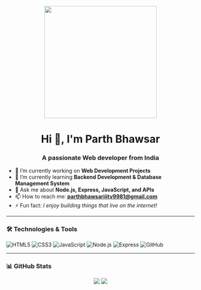 <p align="center">
  <img src="https://cdn.dribbble.com/users/1162077/screenshots/3848914/programmer.gif" width="300px">
</p>

<h1 align="center">Hi 👋, I'm Parth Bhawsar</h1>

<h3 align="center">A passionate Web developer from India</h3>

- 🔭 I’m currently working on **Web Development Projects**
- 🌱 I’m currently learning **Backend Development & Database Management System**
- 💬 Ask me about **Node.js, Express, JavaScript, and APIs**
- 📫 How to reach me: **parthbhawsariiitv9981@gmail.com**
- ⚡ Fun fact: *I enjoy building things that live on the internet!*

---

### 🛠️ Technologies & Tools

![HTML5](https://img.shields.io/badge/-HTML5-333?style=flat-square&logo=html5)
![CSS3](https://img.shields.io/badge/-CSS3-333?style=flat-square&logo=css3)
![JavaScript](https://img.shields.io/badge/-JavaScript-333?style=flat-square&logo=javascript)
![Node.js](https://img.shields.io/badge/-Node.js-333?style=flat-square&logo=node.js)
![Express](https://img.shields.io/badge/-Express-333?style=flat-square&logo=express)
![GitHub](https://img.shields.io/badge/-GitHub-333?style=flat-square&logo=github)

---

### 📊 GitHub Stats

<p align="center">
  <img src="https://github-readme-stats.vercel.app/api?username=parth-bhawsar&show_icons=true&theme=tokyonight" />
  <img src="https://github-readme-stats.vercel.app/api/top-langs/?username=parth-bhawsar&layout=compact&theme=tokyonight" />
</p>
